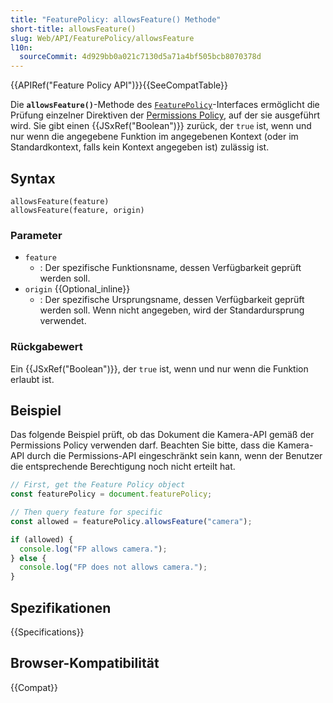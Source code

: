 ```yaml
---
title: "FeaturePolicy: allowsFeature() Methode"
short-title: allowsFeature()
slug: Web/API/FeaturePolicy/allowsFeature
l10n:
  sourceCommit: 4d929bb0a021c7130d5a71a4bf505bcb8070378d
---
```


{{APIRef("Feature Policy API")}}{{SeeCompatTable}}

Die **`allowsFeature()`**-Methode des [`FeaturePolicy`](/de/docs/Web/API/FeaturePolicy)-Interfaces ermöglicht die Prüfung einzelner Direktiven der [Permissions Policy](/de/docs/Web/HTTP/Guides/Permissions_Policy), auf der sie ausgeführt wird. Sie gibt einen {{JSxRef("Boolean")}} zurück, der `true` ist, wenn und nur wenn die angegebene Funktion im angegebenen Kontext (oder im Standardkontext, falls kein Kontext angegeben ist) zulässig ist.

## Syntax

```js-nolint
allowsFeature(feature)
allowsFeature(feature, origin)
```

### Parameter

- `feature`
  - : Der spezifische Funktionsname, dessen Verfügbarkeit geprüft werden soll.
- `origin` {{Optional_inline}}
  - : Der spezifische Ursprungsname, dessen Verfügbarkeit geprüft werden soll. Wenn nicht angegeben, wird der Standardursprung verwendet.

### Rückgabewert

Ein {{JSxRef("Boolean")}}, der `true` ist, wenn und nur wenn die Funktion erlaubt ist.

## Beispiel

Das folgende Beispiel prüft, ob das Dokument die Kamera-API gemäß der Permissions Policy verwenden darf. Beachten Sie bitte, dass die Kamera-API durch die Permissions-API eingeschränkt sein kann, wenn der Benutzer die entsprechende Berechtigung noch nicht erteilt hat.

```js
// First, get the Feature Policy object
const featurePolicy = document.featurePolicy;

// Then query feature for specific
const allowed = featurePolicy.allowsFeature("camera");

if (allowed) {
  console.log("FP allows camera.");
} else {
  console.log("FP does not allows camera.");
}
```

## Spezifikationen

{{Specifications}}

## Browser-Kompatibilität

{{Compat}}
